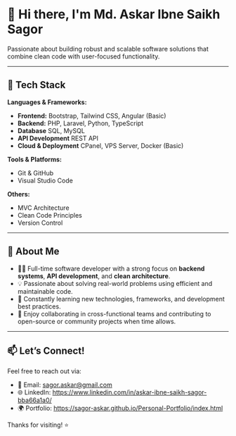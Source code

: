 # 👋 Hi there, I'm Md. Askar Ibne Saikh Sagor

Passionate about building robust and scalable software solutions that combine clean code with user-focused functionality. 

---
## 🔧 Tech Stack

**Languages & Frameworks:**
- **Frontend:** Bootstrap, Tailwind CSS, Angular (Basic)
- **Backend:** PHP, Laravel, Python, TypeScript
- **Database** SQL, MySQL
- **API Development** REST API
- **Cloud & Deployment** CPanel, VPS Server, Docker (Basic)

**Tools & Platforms:**
- Git & GitHub
- Visual Studio Code

**Others:**
- MVC Architecture
- Clean Code Principles
- Version Control 

---

## 🚀 About Me

- 👨‍💻 Full-time software developer with a strong focus on **backend systems**, **API development**, and **clean architecture**.
- 💡 Passionate about solving real-world problems using efficient and maintainable code.
- 🔁 Constantly learning new technologies, frameworks, and development best practices.
- 🤝 Enjoy collaborating in cross-functional teams and contributing to open-source or community projects when time allows.

---

## 📫 Let’s Connect!

Feel free to reach out via:

- 📧 Email: sagor.askar@gmail.com  
- 🌐 LinkedIn: https://www.linkedin.com/in/askar-ibne-saikh-sagor-bba66a1a0/   
- 🌍 Portfolio: https://sagor-askar.github.io/Personal-Portfolio/index.html 

Thanks for visiting! ⭐️
